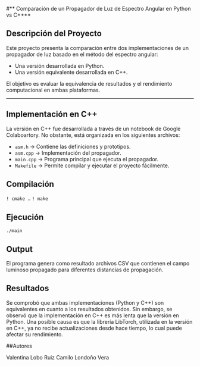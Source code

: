 #** Comparación de un Propagador de Luz de Espectro Angular en Python vs C++**

## Descripción del Proyecto
Este proyecto presenta la comparación entre dos implementaciones de un propagador de luz basado en el método del espectro angular:  
- Una versión desarrollada en Python.  
- Una versión equivalente desarrollada en C++.  

El objetivo es evaluar la equivalencia de resultados y el rendimiento computacional en ambas plataformas.

---

##  Implementación en C++
La versión en C++ fue desarrollada a través de un notebook de Google Colaboartory. No obstante, está organizada en los siguientes archivos:

- `asm.h` → Contiene las definiciones y prototipos.  
- `asm.cpp` → Implementación del propagador.  
- `main.cpp` → Programa principal que ejecuta el propagador.  
- `Makefile` → Permite compilar y ejecutar el proyecto fácilmente.  

## Compilación
 `! cmake `..
`! make`

## Ejecución
`./main`

## Output

El programa genera como resultado archivos CSV que contienen el campo luminoso propagado para diferentes distancias de propagación.

## Resultados

 Se comprobó que ambas implementaciones (Python y C++) son equivalentes en cuanto a los resultados obtenidos. Sin embargo, se observó que la implementación en C++ es más lenta que la versión en Python. Una posible causa es que la librería LibTorch, utilizada en la versión en C++, ya no recibe actualizaciones desde hace tiempo, lo cual puede afectar su rendimiento.

##Autores

Valentina Lobo Ruiz
Camilo Londoño Vera



